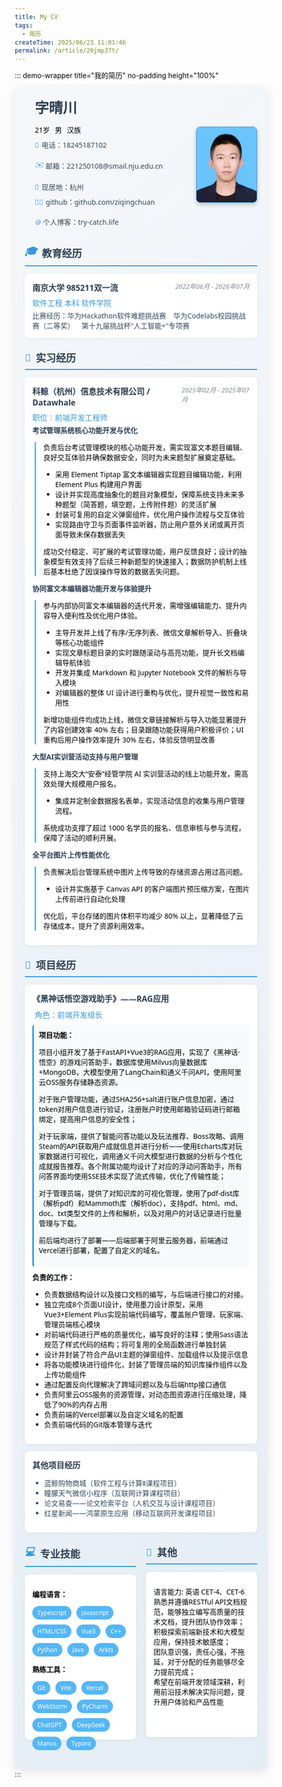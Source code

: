 ```yaml
---
title: My CV
tags:
  - 简历
createTime: 2025/06/23 11:01:46
permalink: /article/20jmp37t/
---
```

::: demo-wrapper title="我的简历" no-padding height="100%"
<style scoped>
.resume-container {
  color: #000000;
  font-family: 'Segoe UI', Tahoma, Geneva, Verdana, sans-serif;
  max-height: 100%;
  overflow-y: auto;
  padding: 20px;
  background: linear-gradient(135deg, #f5f7fa 0%, #e4edf5 100%);
  border-radius: 10px;
  box-shadow: 0 4px 20px rgba(0, 0, 0, 0.1);
}

p {
  color: #000000;
}

span {
  color: #000000;
}

.header {
  display: flex;
  justify-content: space-between;
  align-items: center;
  margin-bottom: 10px;
  padding-bottom: 15px;
}

.profile-img {
  width: 120px;
  height: 150px;
  border-radius: 8px;
  border: 1px solid #3498db;
  display: flex;
  align-items: center;
  justify-content: center;
  color: white;
  font-weight: bold;
  text-align: center;
  box-shadow: 0 4px 8px rgba(0, 0, 0, 0.2);
}

.personal-info {
  flex: 1;
  color: #000000;
  padding-left: 20px;
}

.name {
  font-size: 28px;
  font-weight: bold;
  color: #2c3e50;
  margin-bottom: 5px;
}

.contact-info {
  color: #000000;
  display: flex;
  flex-wrap: wrap;
  gap: 20px;
  margin-bottom: 10px;
}

.contact-item {
  display: flex;
  align-items: center;
  font-size: 14px;
  color: #34495e;
}

.contact-item i {
  margin-right: 5px;
  color: #3498db;
}

.basic-info {
  color: #000000;
  display: flex;
  gap: 10px;
  font-size: 14px;
  margin-top: 15px;
}

.section {
  color: #000000;
  margin-bottom: 25px;
}

.section-title {
  font-size: 20px;
  font-weight: bold;
  color: #2c3e50;
  padding-bottom: 8px;
  border-bottom: 2px solid #3498db;
  margin-bottom: 15px;
  display: flex;
  align-items: center;
}

.section-title i {
  margin-right: 10px;
  color: #3498db;
}

.col-wrap {
  display: grid;
  grid-template-columns: repeat(2, 1fr);
  gap: 20px;
  color: #000000;
}

@media (max-width: 768px) {
  .col-wrap { 
    grid-template-columns: 1fr; 
  }
}

.item {
  color: #000000;
  background: white;
  padding: 15px;
  border-radius: 8px;
  box-shadow: 0 2px 10px rgba(0, 0, 0, 0.05);
  margin-bottom: 15px;
  transition: transform 0.3s ease;
}

.item:hover {
  transform: translateY(-5px);
  box-shadow: 0 5px 15px rgba(0, 0, 0, 0.1);
}

.item-header {
  color: #000000;
  display: flex;
  justify-content: space-between;
  margin-bottom: 8px;
}

.item-title {
  font-weight: bold;
  color: #2c3e50;
  font-size: 16px;
}

.item-subtitle {
  color: #3498db;
  font-size: 15px;
}

.item-date {
  color: #7f8c8d;
  font-size: 13px;
  font-style: italic;
}

.item-content {
  font-size: 14px;
  color: #34495e;
}

.star-rating {
  color: #f39c12;
  margin-top: 5px;
}

.skills {
  display: flex;
  flex-wrap: wrap;
  gap: 10px;
  margin-top: 10px;
}

.skill-tag {
  background: #55b6f6;
  color: white;
  padding: 5px 10px;
  border-radius: 20px;
  font-size: 12px;
}

.sar-item {
  margin-bottom: 10px;
  color: #000000;
}

.sar-title {
  font-weight: bold;
  color: #2c3e50;
  margin-bottom: 5px;
}

.sar-content {
  padding-left: 15px;
  border-left: 2px solid #3498db;
  margin-left: 5px;
  color: #000000;
}

.project-feature {
  background: #f8f9fa;
  padding: 10px;
  border-radius: 5px;
  margin: 10px 0;
  color: #000000;
  border-left: 3px solid #3498db;
}

.responsibility {
  margin-top: 8px;
  color: #000000;
}

@media print {
  .resume-container {
    box-shadow: none;
    padding: 10px;
  }
}
</style>

<div class="resume-container">
  <!-- 个人信息头部 -->
  <div class="header">
    <div class="personal-info">
      <div class="name">字晴川</div>
      <div class="basic-info">
        <div>21岁</div>
        <div>男</div>
        <div>汉族</div>
      </div>
      <div class="contact-info" style="margin-top: 10px;">
        <div class="contact-item"><i>📱</i>电话：18245187102</div>
        <div class="contact-item"><i>✉️</i>邮箱：221250108@smail.nju.edu.cn</div>
        <div class="contact-item"><i>📍</i>现居地：杭州</div>
      </div>
      <div class="contact-info">
        <div class="contact-item"><i>👨‍💻</i>github：github.com/ziqingchuan</div>
        <div class="contact-item"><i>🌐</i>个人博客：try-catch.life</div>
      </div>
    </div>
    <img src="/myself.png" class="profile-img" alt="个人照片" />
  </div>

  <!-- 教育经历 -->
  <div class="section">
    <div class="section-title"><i>🎓</i>教育经历</div>
    <div class="item">
      <div class="item-header">
        <div class="item-title">南京大学 985211双一流</div>
        <div class="item-date">2022年06月 - 2026年07月</div>
      </div>
      <div class="item-subtitle">软件工程 本科 软件学院</div>
      <div class="item-content" style="margin-top: 5px;">比赛经历：华为Hackathon软件难题挑战赛  &nbsp;&nbsp 华为Codelabs校园挑战赛（二等奖） &nbsp;&nbsp 第十九届挑战杯"人工智能+"专项赛</div>
    </div>
  </div>

  <!-- 实习经历 -->
  <div class="section">
    <div class="section-title"><i>💼</i>实习经历</div>
    <div class="item">
      <div class="item-header">
        <div class="item-title">科鲸（杭州）信息技术有限公司 / Datawhale</div>
        <div class="item-date">2025年02月 - 2025年07月</div>
      </div>
      <div class="item-subtitle">职位：前端开发工程师</div>
      <div class="sar-item" style="margin-top: 5px;">
        <div class="sar-title">考试管理系统核心功能开发与优化</div>
        <div class="sar-content">
          <p>负责后台考试管理模块的核心功能开发，需实现富文本题目编辑、良好交互体验并确保数据安全，同时为未来题型扩展奠定基础。</p>
          <ul>
            <li>采用 Element Tiptap 富文本编辑器实现题目编辑功能，利用 Element Plus 构建用户界面</li>
            <li>设计并实现高度抽象化的题目对象模型，保障系统支持未来多种题型（简答题，填空题，上传附件题）的灵活扩展</li>
            <li>封装可复用的自定义弹窗组件，优化用户操作流程与交互体验</li>
            <li>实现路由守卫与页面事件监听器，防止用户意外关闭或离开页面导致未保存数据丢失</li>
          </ul>
          <p>成功交付稳定、可扩展的考试管理功能，用户反馈良好；设计的抽象模型有效支持了后续三种新题型的快速接入；数据防护机制上线后基本杜绝了因误操作导致的数据丢失问题。</p>
        </div>
      </div>
      <div class="sar-item">
        <div class="sar-title">协同富文本编辑器功能开发与体验提升</div>
        <div class="sar-content">
          <p>参与内部协同富文本编辑器的迭代开发，需增强编辑能力、提升内容导入便利性及优化用户体验。</p>
          <ul>
            <li>主导开发并上线了有序/无序列表、微信文章解析导入、折叠块等核心功能组件</li>
            <li>实现文章标题目录的实时跟随滚动与高亮功能，提升长文档编辑导航体验</li>
            <li>开发并集成 Markdown 和 Jupyter Notebook 文件的解析与导入模块</li>
            <li>对编辑器的整体 UI 设计进行重构与优化，提升视觉一致性和易用性</li>
          </ul>
          <p>新增功能组件均成功上线，微信文章链接解析与导入功能显著提升了内容创建效率 40% 左右；目录跟随功能获得用户积极评价；UI 重构后用户操作效率提升 30% 左右，体验反馈明显改善</p>
        </div>
      </div>
      <div class="sar-item">
        <div class="sar-title">大型AI实训营活动支持与用户管理</div>
        <div class="sar-content">
          <p>支持上海交大“安泰”经管学院 AI 实训营活动的线上功能开发，需高效处理大规模用户报名。</p>
          <ul>
            <li>集成并定制金数据报名表单，实现活动信息的收集与用户管理流程。</li>
          </ul>
          <p>系统成功支撑了超过 1000 名学员的报名、信息审核与参与流程，保障了活动的顺利开展。</p>
        </div>
      </div>
      <div class="sar-item">
        <div class="sar-title">全平台图片上传性能优化</div>
        <div class="sar-content">
          <p>负责解决后台管理系统中图片上传导致的存储资源占用过高问题。</p>
          <ul>
            <li>设计并实施基于 Canvas API 的客户端图片预压缩方案，在图片上传前进行自动化处理</li>
          </ul>
          <p>优化后，平台存储的图片体积平均减少 80% 以上，显著降低了云存储成本，提升了资源利用效率。</p>
        </div>
      </div>
    </div>
  </div>

  <!-- 项目经历 -->
  <div class="section">
    <div class="section-title"><i>🚀</i>项目经历</div>
    <div class="item">
      <div class="item-header" style="flex-direction: column;">
        <div class="item-title">《黑神话悟空游戏助手》——RAG应用</div>
        <div class="item-subtitle" style="margin-top: 10px; margin-left: 5px">角色：前端开发组长</div>
      </div>
      <div class="project-feature">
        <strong>项目功能：</strong>
        <p>
            项目小组开发了基于FastAPI+Vue3的RAG应用，实现了《黑神话·悟空》的游戏问答助手，数据库使用Milvus向量数据库+MongoDB，大模型使用了LangChain和通义千问API，使用阿里云OSS服务存储静态资源。
        </p>
        <p>
            对于账户管理功能，通过SHA256+salt进行账户信息加密，通过token对用户信息进行验证，注册账户时使用邮箱验证码进行邮箱绑定，提高用户信息的安全性；
        </p>
        <p>
            对于玩家端，提供了智能问答功能以及玩法推荐、Boss攻略、调用Steam的API获取用户成就信息并进行分析——使用Echarts库对玩家数据进行可视化，调用通义千问大模型进行数据的分析与个性化成就报告推荐。各个附属功能均设计了对应的浮动问答助手，所有问答界面均使用SSE技术实现了流式传输，优化了传输性能；
        </p>
        <p> 
            对于管理员端，提供了对知识库的可视化管理，使用了pdf-dist库（解析pdf）和Mammoth库（解析doc），支持pdf、html、md、doc、txt类型文件的上传和解析，以及对用户的对话记录进行批量管理与下载。
        </p>
        <p>
            前后端均进行了部署——后端部署于阿里云服务器，前端通过Vercel进行部署，配置了自定义的域名。
        </p>
      </div>
      <div class="responsibility">
        <strong>负责的工作：</strong>
        <ul>
          <li>负责数据结构设计以及接口文档的编写，与后端进行接口的对接。</li>
          <li>独立完成8个页面UI设计，使用墨刀设计原型，采用Vue3+Element Plus实现前端代码编写，覆盖账户管理、玩家端、管理员端核心模块</li>
          <li>对前端代码进行严格的质量优化，编写良好的注释；使用Sass语法规范了样式代码的结构；将可复用的全局函数进行单独封装</li>
          <li>设计并封装了符合产品UI主题的弹窗组件、加载组件以及提示信息</li>
          <li>将各功能模块进行组件化，封装了管理员端的知识库操作组件以及上传功能组件</li>
          <li>通过配置反向代理解决了跨域问题以及与后端http接口通信</li>
          <li>负责阿里云OSS服务的资源管理，对动态图资源进行压缩处理，降低了90%的内存占用</li>
          <li>负责前端的Vercel部署以及自定义域名的配置</li>
          <li>负责前端代码的Git版本管理与迭代</li>
        </ul>
      </div>
    </div>
    <div class="item">
      <div class="item-header">
        <div class="item-title">其他项目经历</div>
      </div>
      <div class="item-content">
        <ul>
          <li>蓝鲸购物商城（软件工程与计算Ⅱ课程项目）</li>
          <li>瞳朦天气微信小程序（互联网计算课程项目）</li>
          <li>论文易查——论文检索平台（人机交互与设计课程项目）</li>
          <li>红星新闻——鸿蒙原生应用（移动互联网开发课程项目）</li>
        </ul>
      </div>
    </div>
  </div>

  <div class="col-wrap">
    <!-- 专业技能 -->
    <div class="section">
      <div class="section-title"><i>💻</i>专业技能</div>
      <div class="item" style="height: 300px">
        <div class="item-content">
          <p><strong>编程语言：</strong></p>
          <div class="skills">
            <span class="skill-tag">Typescript</span>
            <span class="skill-tag">Javascript</span>
            <span class="skill-tag">HTML/CSS</span>
            <span class="skill-tag">Vue3</span>
            <span class="skill-tag">C++</span>
            <span class="skill-tag">Python</span>
            <span class="skill-tag">Java</span>
            <span class="skill-tag">Arkts</span>
          </div>
          <p style="margin-top: 15px;"><strong>熟练工具：</strong></p>
          <div class="skills">
            <span class="skill-tag">Git</span>
            <span class="skill-tag">Vite</span>
            <span class="skill-tag">Vercel</span>
            <span class="skill-tag">WebStorm</span>
            <span class="skill-tag">PyCharm</span>
            <span class="skill-tag">ChatGPT</span>
            <span class="skill-tag">DeepSeek</span>
            <span class="skill-tag">Manus</span>
            <span class="skill-tag">Typora</span>
          </div>
        </div>
      </div>
    </div>
    <!-- 其他信息 -->
    <div class="section">
      <div class="section-title"><i>🌟</i>其他</div>
      <div class="item" style="height: 300px">
        <div class="item-content">
          <p>语言能力: 英语 CET-4、CET-6<br>
          熟悉并遵循RESTful API文档规范，能够独立编写高质量的技术文档，提升团队协作效率；<br>
          积极探索前端新技术和大模型应用，保持技术敏感度；<br>
          团队意识强，责任心强，不拖延，对于分配的任务能够尽全力提前完成；<br>
          希望在前端开发领域深耕，利用前沿技术解决实际问题，提升用户体验和产品性能</p>
        </div>
      </div>
    </div>
  </div>
</div>
:::